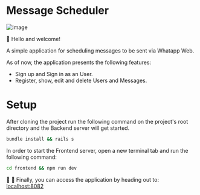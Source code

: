# Message Scheduler

![image](https://github.com/FelipeLTrovo/message_scheduler_app/assets/15835917/81ebac73-a941-4d59-a827-1c1c294ddd54)


👋 Hello and welcome!

A simple application for scheduling messages to be sent via Whatapp Web.

As of now, the application presents the following features:

- Sign up and Sign in as an User.
- Register, show, edit and delete Users and Messages.

# Setup

After cloning the project run the following command on the project's root directory and the Backend server will get started.

```sh
bundle install && rails s
```

In order to start the Frontend server, open a new terminal tab and run the following command:
```sh
cd frontend && npm run dev
```

🚀 :clap: Finally, you can access the application by heading out to: [localhost:8082](http://localhost:8082)

